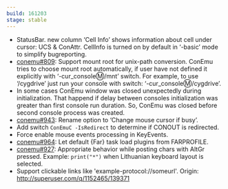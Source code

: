 ```yaml
---
build: 161203
stage: stable
---
```


* StatusBar. new column ‘Cell Info’ shows information about cell under cursor: UCS & ConAttr.
  CellInfo is turned on by default in ‘-basic’ mode to simplify bugreporting.
* [conemu#809](https://github.com/Maximus5/ConEmu/issues/809): Support mount root for unix-path conversion.
  ConEmu tries to choose mount root automatically, if user have not defined
  it explicitly with ‘-cur_console:m:/mnt’ switch.
  For example, to use ‘/cygdrive’ just run your console with switch:
  ‘-cur_console:m:/cygdrive’.
* In some cases ConEmu window was closed unexpectedly during initialization.
  That happend if delay between consoles initialization was greater
  than first console run duration. So, ConEmu was closed before second
  console process was created.
* [conemu#943](https://github.com/Maximus5/ConEmu/issues/943): Rename option to ‘Change mouse cursor if busy’.
* Add switch `ConEmuC -IsRedirect` to determine if CONOUT is redirected.
* Force enable mouse events processing in KeyEvents.
* [conemu#964](https://github.com/Maximus5/ConEmu/issues/964): Let default {Far} task load plugins from FARPROFILE.
* [conemu#927](https://github.com/Maximus5/ConEmu/issues/927): Appropriate behavior while posting chars with AltGr pressed.
  Example: `print("*")` when Lithuanian keyboard layout is selected.
* Support clickable links like 'example-protocol://someurl'.
  Origin: http://superuser.com/q/1152465/139371

